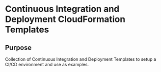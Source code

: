 # Continuous Integration and Deployment CloudFormation Templates

## Purpose

Collection of Continuous Integration and Deployment Templates to setup a CI/CD environment and use as examples.